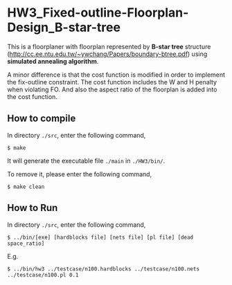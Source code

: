 # HW3_Fixed-outline-Floorplan-Design_B-star-tree

This is a floorplaner with floorplan represented by **B-star tree** structure (http://cc.ee.ntu.edu.tw/~ywchang/Papers/boundary-btree.pdf) using **simulated annealing algorithm**.<br> 

A minor difference is that the cost function is modified in order to implement the fix-outline constraint. The cost function includes the W and H penalty when violating FO. And also the aspect ratio of the floorplan is added into the cost function.<br>

## How to compile <br>
In directory ```./src```, enter the following command, <br>
```
$ make
```
It will generate the executable file ```./main``` in ```./HW3/bin/```. <br>
  
To remove it, please enter the following command, <br>
```
$ make clean
```
## How to Run
In directory ```./src```, enter the following command, <br>
```
$ ../bin/[exe] [hardblocks file] [nets file] [pl file] [dead space_ratio]
```
E.g.
```
$ ../bin/hw3 ../testcase/n100.hardblocks ../testcase/n100.nets ../testcase/n100.pl 0.1 
```
